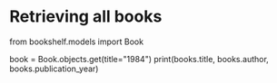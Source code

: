 # Retrieving all books
from bookshelf.models import Book

book = Book.objects.get(title="1984")
print(books.title, books.author, books.publication_year)